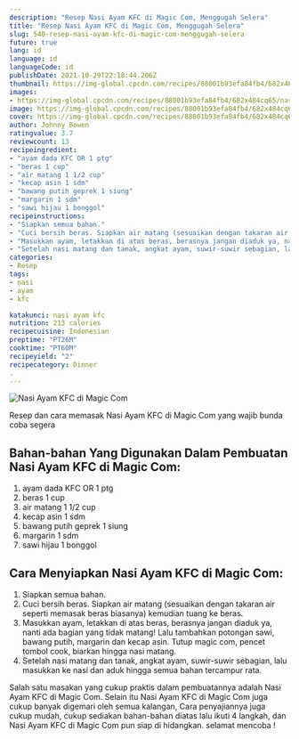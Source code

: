 ```yaml
---
description: "Resep Nasi Ayam KFC di Magic Com, Menggugah Selera"
title: "Resep Nasi Ayam KFC di Magic Com, Menggugah Selera"
slug: 540-resep-nasi-ayam-kfc-di-magic-com-menggugah-selera
future: true
lang: id
language: id
languageCode: id
publishDate: 2021-10-29T22:18:44.206Z 
thumbnail: https://img-global.cpcdn.com/recipes/88001b93efa84fb4/682x484cq65/nasi-ayam-kfc-di-magic-com-foto-resep-utama.png
images:
- https://img-global.cpcdn.com/recipes/88001b93efa84fb4/682x484cq65/nasi-ayam-kfc-di-magic-com-foto-resep-utama.png
image: https://img-global.cpcdn.com/recipes/88001b93efa84fb4/682x484cq65/nasi-ayam-kfc-di-magic-com-foto-resep-utama.png
cover: https://img-global.cpcdn.com/recipes/88001b93efa84fb4/682x484cq65/nasi-ayam-kfc-di-magic-com-foto-resep-utama.png
author: Johnny Bowen
ratingvalue: 3.7
reviewcount: 13
recipeingredient:
- "ayam dada KFC OR 1 ptg"
- "beras 1 cup"
- "air matang 1 1/2 cup"
- "kecap asin 1 sdm"
- "bawang putih geprek 1 siung"
- "margarin 1 sdm"
- "sawi hijau 1 bonggol"
recipeinstructions:
- "Siapkan semua bahan."
- "Cuci bersih beras. Siapkan air matang (sesuaikan dengan takaran air seperti memasak beras biasanya) kemudian tuang ke beras."
- "Masukkan ayam, letakkan di atas beras, berasnya jangan diaduk ya, nanti ada bagian yang tidak matang! Lalu tambahkan potongan sawi, bawang putih, margarin dan kecap asin. Tutup magic com, pencet tombol cook, biarkan hingga nasi matang."
- "Setelah nasi matang dan tanak, angkat ayam, suwir-suwir sebagian, lalu masukkan ke nasi dan aduk hingga semua bahan tercampur rata."
categories:
- Resep
tags:
- nasi
- ayam
- kfc

katakunci: nasi ayam kfc 
nutrition: 213 calories
recipecuisine: Indonesian
preptime: "PT26M"
cooktime: "PT60M"
recipeyield: "2"
recipecategory: Dinner
. 
---
```



![Nasi Ayam KFC di Magic Com](https://img-global.cpcdn.com/recipes/88001b93efa84fb4/682x484cq65/nasi-ayam-kfc-di-magic-com-foto-resep-utama.png)

Resep dan cara memasak  Nasi Ayam KFC di Magic Com yang wajib bunda coba segera

<!--inarticleads1-->

## Bahan-bahan Yang Digunakan Dalam Pembuatan Nasi Ayam KFC di Magic Com:

1. ayam dada KFC OR 1 ptg
1. beras 1 cup
1. air matang 1 1/2 cup
1. kecap asin 1 sdm
1. bawang putih geprek 1 siung
1. margarin 1 sdm
1. sawi hijau 1 bonggol



<!--inarticleads2-->

## Cara Menyiapkan Nasi Ayam KFC di Magic Com:

1. Siapkan semua bahan.
1. Cuci bersih beras. Siapkan air matang (sesuaikan dengan takaran air seperti memasak beras biasanya) kemudian tuang ke beras.
1. Masukkan ayam, letakkan di atas beras, berasnya jangan diaduk ya, nanti ada bagian yang tidak matang! Lalu tambahkan potongan sawi, bawang putih, margarin dan kecap asin. Tutup magic com, pencet tombol cook, biarkan hingga nasi matang.
1. Setelah nasi matang dan tanak, angkat ayam, suwir-suwir sebagian, lalu masukkan ke nasi dan aduk hingga semua bahan tercampur rata.




Salah satu masakan yang cukup praktis dalam pembuatannya adalah  Nasi Ayam KFC di Magic Com. Selain itu  Nasi Ayam KFC di Magic Com  juga cukup banyak digemari oleh semua kalangan, Cara penyajiannya juga cukup mudah, cukup sediakan bahan-bahan diatas lalu ikuti 4 langkah, dan  Nasi Ayam KFC di Magic Com  pun siap di hidangkan. selamat mencoba !

